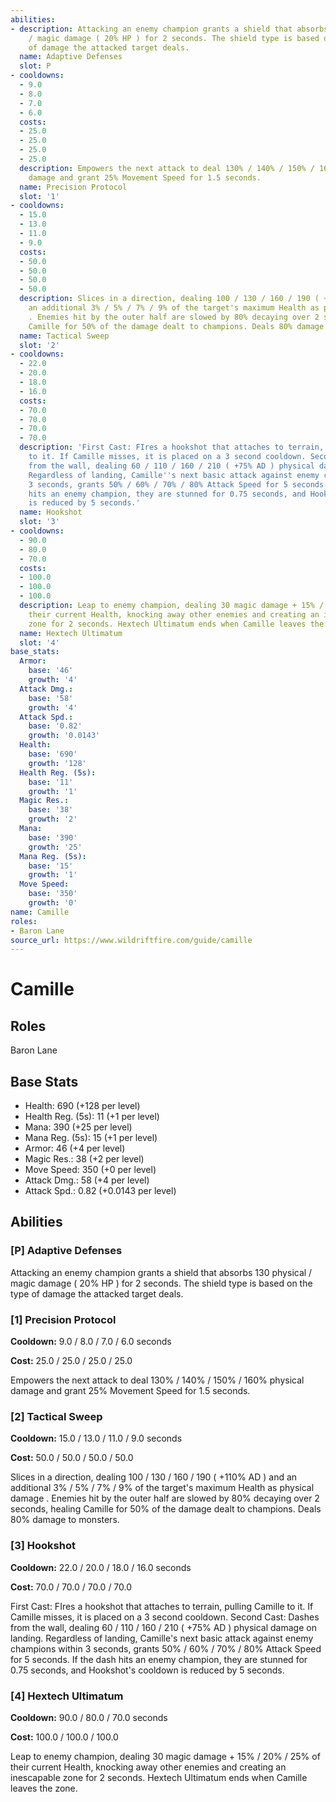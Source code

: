 ```yaml
---
abilities:
- description: Attacking an enemy champion grants a shield that absorbs 130 physical
    / magic damage ( 20% HP ) for 2 seconds. The shield type is based on the type
    of damage the attacked target deals.
  name: Adaptive Defenses
  slot: P
- cooldowns:
  - 9.0
  - 8.0
  - 7.0
  - 6.0
  costs:
  - 25.0
  - 25.0
  - 25.0
  - 25.0
  description: Empowers the next attack to deal 130% / 140% / 150% / 160% physical
    damage and grant 25% Movement Speed for 1.5 seconds.
  name: Precision Protocol
  slot: '1'
- cooldowns:
  - 15.0
  - 13.0
  - 11.0
  - 9.0
  costs:
  - 50.0
  - 50.0
  - 50.0
  - 50.0
  description: Slices in a direction, dealing 100 / 130 / 160 / 190 ( +110% AD ) and
    an additional 3% / 5% / 7% / 9% of the target's maximum Health as physical damage
    . Enemies hit by the outer half are slowed by 80% decaying over 2 seconds, healing
    Camille for 50% of the damage dealt to champions. Deals 80% damage to monsters.
  name: Tactical Sweep
  slot: '2'
- cooldowns:
  - 22.0
  - 20.0
  - 18.0
  - 16.0
  costs:
  - 70.0
  - 70.0
  - 70.0
  - 70.0
  description: 'First Cast: FIres a hookshot that attaches to terrain, pulling Camille
    to it. If Camille misses, it is placed on a 3 second cooldown. Second Cast: Dashes
    from the wall, dealing 60 / 110 / 160 / 210 ( +75% AD ) physical damage on landing.
    Regardless of landing, Camille''s next basic attack against enemy champions within
    3 seconds, grants 50% / 60% / 70% / 80% Attack Speed for 5 seconds. If the dash
    hits an enemy champion, they are stunned for 0.75 seconds, and Hookshot''s cooldown
    is reduced by 5 seconds.'
  name: Hookshot
  slot: '3'
- cooldowns:
  - 90.0
  - 80.0
  - 70.0
  costs:
  - 100.0
  - 100.0
  - 100.0
  description: Leap to enemy champion, dealing 30 magic damage + 15% / 20% / 25% of
    their current Health, knocking away other enemies and creating an inescapable
    zone for 2 seconds. Hextech Ultimatum ends when Camille leaves the zone.
  name: Hextech Ultimatum
  slot: '4'
base_stats:
  Armor:
    base: '46'
    growth: '4'
  Attack Dmg.:
    base: '58'
    growth: '4'
  Attack Spd.:
    base: '0.82'
    growth: '0.0143'
  Health:
    base: '690'
    growth: '128'
  Health Reg. (5s):
    base: '11'
    growth: '1'
  Magic Res.:
    base: '38'
    growth: '2'
  Mana:
    base: '390'
    growth: '25'
  Mana Reg. (5s):
    base: '15'
    growth: '1'
  Move Speed:
    base: '350'
    growth: '0'
name: Camille
roles:
- Baron Lane
source_url: https://www.wildriftfire.com/guide/camille
---
```


# Camille

## Roles

Baron Lane

## Base Stats

- Health: 690 (+128 per level)
- Health Reg. (5s): 11 (+1 per level)
- Mana: 390 (+25 per level)
- Mana Reg. (5s): 15 (+1 per level)
- Armor: 46 (+4 per level)
- Magic Res.: 38 (+2 per level)
- Move Speed: 350 (+0 per level)
- Attack Dmg.: 58 (+4 per level)
- Attack Spd.: 0.82 (+0.0143 per level)

## Abilities

### [P] Adaptive Defenses

Attacking an enemy champion grants a shield that absorbs 130 physical / magic damage ( 20% HP ) for 2 seconds. The shield type is based on the type of damage the attacked target deals.

### [1] Precision Protocol

**Cooldown:** 9.0 / 8.0 / 7.0 / 6.0 seconds

**Cost:** 25.0 / 25.0 / 25.0 / 25.0

Empowers the next attack to deal 130% / 140% / 150% / 160% physical damage and grant 25% Movement Speed for 1.5 seconds.

### [2] Tactical Sweep

**Cooldown:** 15.0 / 13.0 / 11.0 / 9.0 seconds

**Cost:** 50.0 / 50.0 / 50.0 / 50.0

Slices in a direction, dealing 100 / 130 / 160 / 190 ( +110% AD ) and an additional 3% / 5% / 7% / 9% of the target's maximum Health as physical damage . Enemies hit by the outer half are slowed by 80% decaying over 2 seconds, healing Camille for 50% of the damage dealt to champions. Deals 80% damage to monsters.

### [3] Hookshot

**Cooldown:** 22.0 / 20.0 / 18.0 / 16.0 seconds

**Cost:** 70.0 / 70.0 / 70.0 / 70.0

First Cast: FIres a hookshot that attaches to terrain, pulling Camille to it. If Camille misses, it is placed on a 3 second cooldown. Second Cast: Dashes from the wall, dealing 60 / 110 / 160 / 210 ( +75% AD ) physical damage on landing. Regardless of landing, Camille's next basic attack against enemy champions within 3 seconds, grants 50% / 60% / 70% / 80% Attack Speed for 5 seconds. If the dash hits an enemy champion, they are stunned for 0.75 seconds, and Hookshot's cooldown is reduced by 5 seconds.

### [4] Hextech Ultimatum

**Cooldown:** 90.0 / 80.0 / 70.0 seconds

**Cost:** 100.0 / 100.0 / 100.0

Leap to enemy champion, dealing 30 magic damage + 15% / 20% / 25% of their current Health, knocking away other enemies and creating an inescapable zone for 2 seconds. Hextech Ultimatum ends when Camille leaves the zone.

